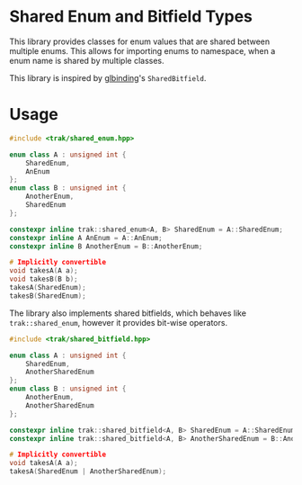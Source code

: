 # Shared Enum and Bitfield Types
This library provides classes for enum values that are shared between multiple enums. 
This allows for importing enums to namespace, when a enum name is shared by multiple classes.

This library is inspired by [glbinding](https://github.com/cginternals/glbinding)'s `SharedBitfield`.

# Usage
```cpp
#include <trak/shared_enum.hpp>

enum class A : unsigned int {
    SharedEnum,
    AnEnum
};
enum class B : unsigned int {
    AnotherEnum,
    SharedEnum
};

constexpr inline trak::shared_enum<A, B> SharedEnum = A::SharedEnum;
constexpr inline A AnEnum = A::AnEnum;
constexpr inline B AnotherEnum = B::AnotherEnum;

# Implicitly convertible
void takesA(A a);
void takesB(B b);
takesA(SharedEnum);
takesB(SharedEnum);
```

The library also implements shared bitfields, which behaves like `trak::shared_enum`, however it provides bit-wise operators.
```cpp
#include <trak/shared_bitfield.hpp>

enum class A : unsigned int {
    SharedEnum,
    AnotherSharedEnum
};
enum class B : unsigned int {
    AnotherEnum,
    AnotherSharedEnum
};

constexpr inline trak::shared_bitfield<A, B> SharedEnum = A::SharedEnum;
constexpr inline trak::shared_bitfield<A, B> AnotherSharedEnum = B::AnotherSharedEnum;

# Implicitly convertible
void takesA(A a);
takesA(SharedEnum | AnotherSharedEnum);
```
